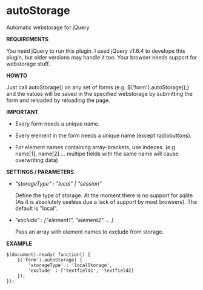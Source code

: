 autoStorage
===========
Automatic webstorage for jQuery

**REQUIREMENTS**

You need jQuery to run this plugin. I used jQuery v1.6.4 to develope this plugin, but older versions may handle it too. Your browser needs support for webstorage stuff.

**HOWTO**

Just call autoStorage() on any set of forms (e.g. $('form').autoStorage();) and the values will be saved in the specified webstorage by submitting the form and reloaded by reloading the page.

**IMPORTANT**

*	Every form needs a unique name.

*	Every element in the form needs a unique name (except radiobuttons).

*	For element names containing array-brackets, use indeces. (e.g name[1], name[2] ... multipe fields with the same name will cause overwriting data)

**SETTINGS / PARAMETERS**

*	*"storageType" : "local" | "session"*

	Define the type of storage. At the moment there is no support for sqlite (As it is absolutely useless due a lack of support by most browsers).
	The default is "local".
	
*	*"exclude" : ["element1", "element2" ... ]*

	Pass an array with element names to exclude from storage.
	
**EXAMPLE**

	$(document).ready( function() {
		$('form').autoStorage( {
			'storageType' : 'localStorage',
			'exclude' : ['textfield1', 'textfield2]
		});
	});